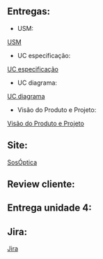 ## Entregas:

- USM: 

[USM](/2023.1-SOSOptica/USM)

- UC especificação:

[UC especificação](/2023.1-SOSOptica/UseCase) 

- UC diagrama: 

[UC diagrama](/2023.1-SOSOptica/DiagramaUC)

- Visão do Produto e Projeto:

[Visão do Produto e Projeto](/2023.1-SOSOptica/visao)

## Site:
[SosÓptica](https://sosoptica.netlify.app/#/)

## Review cliente:

## Entrega unidade 4:

## Jira:

[Jira](https://talesrodriguesgoncalves98.atlassian.net/jira/software/projects/SOS/boards/1)



